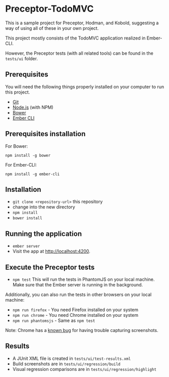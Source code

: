 # Preceptor-TodoMVC

This is a sample project for Preceptor, Hodman, and Kobold, suggesting a way of using all of these in your own project.

This project mostly consists of the TodoMVC application realized in Ember-CLI.

However, the Preceptor tests (with all related tools) can be found in the ```tests/ui``` folder.

## Prerequisites

You will need the following things properly installed on your computer to run this project.

* [Git](http://git-scm.com/)
* [Node.js](http://nodejs.org/) (with NPM)
* [Bower](http://bower.io/)
* [Ember CLI](http://www.ember-cli.com/)

## Prerequisites installation

For Bower:
```
npm install -g bower
```

For Ember-CLI:
```
npm install -g ember-cli
```

## Installation

* `git clone <repository-url>` this repository
* change into the new directory
* `npm install`
* `bower install`

## Running the application

* `ember server`
* Visit the app at [http://localhost:4200](http://localhost:4200).

## Execute the Preceptor tests

* `npm test`
This will run the tests in PhantomJS on your local machine. Make sure that the Ember server is running in the background.

Additionally, you can also run the tests in other browsers on your local machine:
* `npm run firefox` - You need Firefox installed on your system
* `npm run chrome` - You need Chrome installed on your system
* `npm run phantomsjs` - Same as `npm test` 

Note: 
Chrome has a [known bug](https://code.google.com/p/chromedriver/issues/detail?id=294) for having trouble capturing screenshots.

## Results

* A JUnit XML file is created in `tests/ui/test-results.xml`
* Build screenshots are in `tests/ui/regression/build`
* Visual regression comparisons are in `tests/ui/regression/highlight`

